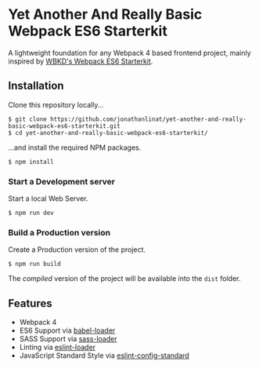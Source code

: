 # Yet Another And Really Basic Webpack ES6 Starterkit

A lightweight foundation for any Webpack 4 based frontend project, mainly inspired by [WBKD's Webpack ES6 Starterkit](https://github.com/wbkd/yet-another-webpack-es6-starterkit). 

## Installation

Clone this repository locally...

```
$ git clone https://github.com/jonathanlinat/yet-another-and-really-basic-webpack-es6-starterkit.git
$ cd yet-another-and-really-basic-webpack-es6-starterkit/
```

...and install the required NPM packages.

```
$ npm install
```

### Start a Development server

Start a local Web Server.

```
$ npm run dev
```

### Build a Production version

Create a Production version of the project.

```
$ npm run build
```

The _compiled_ version of the project will be available into the `dist` folder.

## Features

* Webpack 4
* ES6 Support via [babel-loader](https://github.com/babel/babel-loader)
* SASS Support via [sass-loader](https://github.com/jtangelder/sass-loader)
* Linting via [eslint-loader](https://github.com/MoOx/eslint-loader)
* JavaScript Standard Style via [eslint-config-standard](https://github.com/standard/eslint-config-standard)
